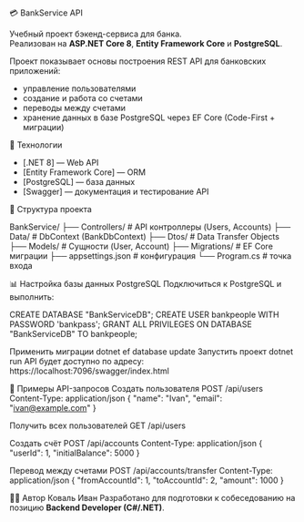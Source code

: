 💳 BankService API

Учебный проект бэкенд-сервиса для банка.  
Реализован на **ASP.NET Core 8**, **Entity Framework Core** и **PostgreSQL**.  

Проект показывает основы построения REST API для банковских приложений:
- управление пользователями
- создание и работа со счетами 
- переводы между счетами 
- хранение данных в базе PostgreSQL через EF Core (Code-First + миграции)  


🚀 Технологии
- [.NET 8] — Web API  
- [Entity Framework Core] — ORM  
- [PostgreSQL] — база данных  
- [Swagger] — документация и тестирование API  


📂 Структура проекта

BankService/
 ├── Controllers/       # API контроллеры (Users, Accounts)
 ├── Data/              # DbContext (BankDbContext)
 ├── Dtos/              # Data Transfer Objects
 ├── Models/            # Сущности (User, Account)
 ├── Migrations/        # EF Core миграции
 ├── appsettings.json   # конфигурация
 └── Program.cs         # точка входа


📊 Настройка базы данных PostgreSQL
Подключиться к PostgreSQL и выполнить:

CREATE DATABASE "BankServiceDB";
CREATE USER bankpeople WITH PASSWORD 'bankpass';
GRANT ALL PRIVILEGES ON DATABASE "BankServiceDB" TO bankpeople;

Применить миграции
  dotnet ef database update
Запустить проект
  dotnet run
API будет доступно по адресу:
  https://localhost:7096/swagger/index.html

📌 Примеры API-запросов
Создать пользователя
POST /api/users
Content-Type: application/json
{
  "name": "Ivan",
  "email": "ivan@example.com"
}

Получить всех пользователей
GET /api/users

Создать счёт
POST /api/accounts
Content-Type: application/json
{
  "userId": 1,
  "initialBalance": 5000
}

Перевод между счетами
POST /api/accounts/transfer
Content-Type: application/json
{
  "fromAccountId": 1,
  "toAccountId": 2,
  "amount": 1000
}

👨‍💻 Автор Коваль Иван
Разработано для подготовки к собеседованию на позицию **Backend Developer (C#/.NET)**. 

